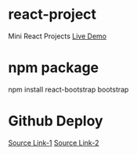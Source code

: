 # react-project
Mini React Projects
[Live Demo](https://enginulger.github.io/react-project/)

# npm package
npm install react-bootstrap bootstrap

# Github Deploy
[Source Link-1](https://atakansava.medium.com/react-js-projesi-nasil-github-pages-ile-host-edilebilir-88f83a3a7326)
[Source Link-2](https://www.youtube.com/watch?v=F8s4Ng-re0E)
